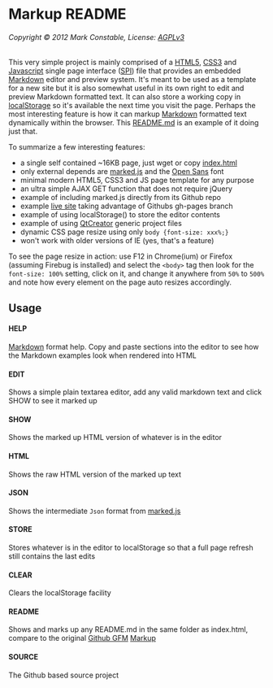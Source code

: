 Markup README
=============

###### Copyright &copy; 2012 Mark Constable, License: [AGPLv3]

This very simple project is mainly comprised of a [HTML5], [CSS3]
and [Javascript] single page interface ([SPI]) file that provides
an embedded [Markdown] editor and preview system. It's meant to be
used as a template for a new site but it is also somewhat useful
in its own right to edit and preview Markdown formatted text. It
can also store a working copy in [localStorage] so it's available
the next time you visit the page. Perhaps the most interesting
feature is how it can markup [Markdown] formatted text dynamically
within the browser. This [README.md] is an example of it doing
just that.

To summarize a few interesting features:

* a single self contained ~16KB page, just wget or copy [index.html]
* only external depends are [marked.js] and the [Open Sans] font
* minimal modern HTML5, CSS3 and JS page template for any purpose
* an ultra simple AJAX GET function that does not require jQuery
* example of including marked.js directly from its Github repo
* example [live site] taking advantage of Githubs gh-pages branch
* example of using localStorage() to store the editor contents
* example of using [QtCreator] generic project files
* dynamic CSS page resize using only `body {font-size: xxx%;}`
* won't work with older versions of IE (yes, that's a feature)

To see the page resize in action: use F12 in Chrome(ium) or
Firefox (assuming Firebug is installed) and select the `<body>`
tag then look for the `font-size: 100%` setting, click on it, and
change it anywhere from `50%` to `500%` and note how every element
on the page auto resizes accordingly.

Usage
-----

#### HELP
[Markdown] format help. Copy and paste sections into the editor to
see how the Markdown examples look when rendered into HTML

#### EDIT
Shows a simple plain textarea editor, add any valid markdown text
and click SHOW to see it marked up

#### SHOW
Shows the marked up HTML version of whatever is in the editor

#### HTML
Shows the raw HTML version of the marked up text

#### JSON
Shows the intermediate `Json` format from [marked.js]

#### STORE
Stores whatever is in the editor to localStorage so that a full
page refresh still contains the last edits

#### CLEAR
Clears the localStorage facility

#### README
Shows and marks up any README.md in the same folder as index.html,
compare to the original [Github GFM] [Markup]

#### SOURCE
The Github based source project


[AGPLv3]: http://www.gnu.org/licenses/agpl.html
[Showdown]: https://github.com/coreyti/showdown
[Markdown]: http://daringfireball.net/projects/markdown
[index.html]: http://markc.github.com/markup/index.html
[pages.github.com]: http://pages.github.com
[marked.js]: https://github.com/chjj/marked
[Open Sans]: http://fonts.googleapis.com/css?family=Open+Sans:300
[Markup]: http://github.com/markc/markup
[live site]: http://markc.github.com/markup
[QtCreator]: http://qt-project.org/wiki/Qt_Creator_Releases
[Github GFM]: http://github.github.com/github-flavored-markdown/
[SPI]: http://en.wikipedia.org/wiki/Single-page_application
[HTML5]: http://en.wikipedia.org/wiki/HTML5
[CSS3]: http://en.wikipedia.org/wiki/CSS3#CSS_3
[Javascript]: http://en.wikipedia.org/wiki/Javascript
[README.md]: README.md
[localStorage]: http://en.wikipedia.org/wiki/LocalStorage

